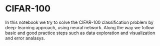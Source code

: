 # CIFAR-100

In this notebook we try to solve the CIFAR-100 classification problem by deep-learning approach, using neural network.
Along the way we follow basic and good practice steps such as data exploration and visualization and error analasys.
